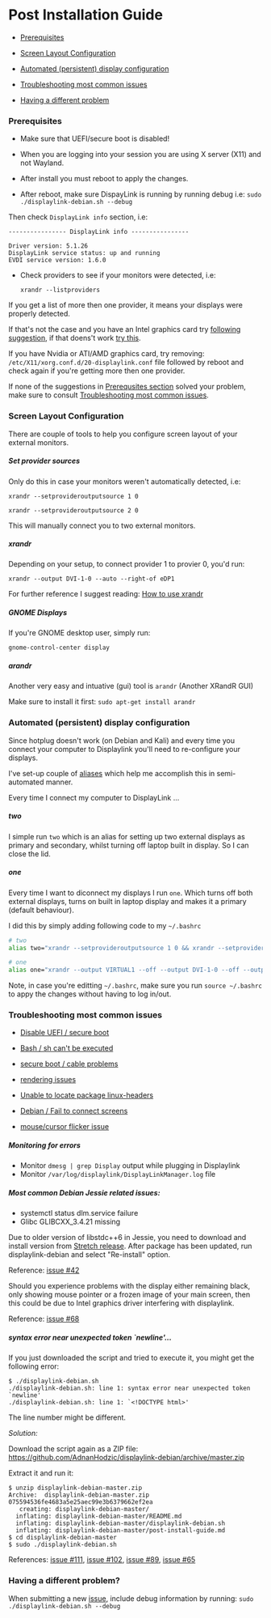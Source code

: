 # Post Installation Guide

* [Prerequisites](https://github.com/AdnanHodzic/displaylink-debian/blob/master/post-install-guide.md#prerequisites)

* [Screen Layout Configuration](https://github.com/AdnanHodzic/displaylink-debian/blob/master/post-install-guide.md#screen-layout-configuration)

* [Automated (persistent) display configuration](https://github.com/AdnanHodzic/displaylink-debian/blob/master/post-install-guide.md#automated-persistent-display-configuration)

* [Troubleshooting most common issues](https://github.com/AdnanHodzic/displaylink-debian/blob/master/post-install-guide.md#troubleshooting-most-common-issues)

* [Having a different problem](https://github.com/AdnanHodzic/displaylink-debian/blob/master/post-install-guide.md#having-a-different-problem)

### Prerequisites

* Make sure that UEFI/secure boot is disabled!

* When you are logging into your session you are using X server (X11) and not Wayland.

* After install you must reboot to apply the changes.

* After reboot, make sure DispayLink is running by running debug i.e: `sudo ./displaylink-debian.sh --debug`

Then check `DisplayLink info` section, i.e:

```
---------------- DisplayLink info ----------------

Driver version: 5.1.26
DisplayLink service status: up and running
EVDI service version: 1.6.0
```

* Check providers to see if your monitors were detected, i.e:

  ```xrandr --listproviders```

If you get a list of more then one provider, it means your displays were properly detected. 

If that's not the case and you have an Intel graphics card try [following suggestion](https://github.com/AdnanHodzic/displaylink-debian/issues/228#issuecomment-467889348), if that doens't work [try this](https://github.com/AdnanHodzic/displaylink-debian/issues/236#issuecomment-471213411).

If you have Nvidia or ATI/AMD graphics card, try removing: `/etc/X11/xorg.conf.d/20-displaylink.conf` file followed by reboot and check again if you're getting more then one provider. 

If none of the suggestions in [Prerequsites section](https://github.com/AdnanHodzic/displaylink-debian/blob/master/post-install-guide.md#prerequisites) solved your problem, make sure to consult [Troubleshooting most common issues](https://github.com/AdnanHodzic/displaylink-debian/blob/master/post-install-guide.md#troubleshooting-most-common-issues).

### Screen Layout Configuration

There are couple of tools to help you configure screen layout of your external monitors. 

##### Set provider sources

Only do this in case your monitors weren't automatically detected, i.e:

```
xrandr --setprovideroutputsource 1 0
   
xrandr --setprovideroutputsource 2 0
```

This will manually connect you to two external monitors. 

##### xrandr

Depending on your setup, to connect provider 1 to provier 0, you'd run:

```xrandr --output DVI-1-0 --auto --right-of eDP1```

For further reference I suggest reading: 
[How to use xrandr](https://pkg-xorg.alioth.debian.org/howto/use-xrandr.html)

##### GNOME Displays

If you're GNOME desktop user, simply run:

```gnome-control-center display```

##### arandr

Another very easy and intuative (gui) tool is ```arandr``` (Another XRandR GUI) 

Make sure to install it first: ```sudo apt-get install arandr```

### Automated (persistent) display configuration

Since hotplug doesn't work (on Debian and Kali) and every time you connect your computer to Displaylink you'll need to re-configure your displays.

I've set-up couple of [aliases](http://www.linfo.org/alias.html) which help me accomplish this in semi-automated manner.

Every time I connect my computer to DisplayLink ...

##### two

I simple run ```two``` which is an alias for setting up two external displays as primary and secondary, whilst turning off laptop built in display. So I can close the lid.

##### one

Every time I want to diconnect my displays I run ```one```. Which turns off both external displays, turns on built in laptop display and makes it a primary (default behaviour).

I did this by simply adding following code to my ```~/.bashrc```

```bash
# two
alias two="xrandr --setprovideroutputsource 1 0 && xrandr --setprovideroutputsource 2 0 && xrandr --output VIRTUAL1 --off --output DVI-1-0 --primary --auto --pos 0x0 --rotate normal --output DP1 --off --output HDMI2 --off --output HDMI1 --off --output eDP1 --off --output DVI-2-1 --auto --pos 1680x0 --rotate normal"

# one
alias one="xrandr --output VIRTUAL1 --off --output DVI-1-0 --off --output DP1 --off --output HDMI2 --off --output HDMI1 --off --output eDP1 --primary --mode 1366x768 --pos 0x0 --rotate normal --output DVI-2-1 --off"
```

Note, in case you're editting ```~/.bashrc```, make sure you run ```source ~/.bashrc``` to appy the changes without having to log in/out.

### Troubleshooting most common issues

* [Disable UEFI / secure boot](https://github.com/AdnanHodzic/displaylink-debian/issues/123)

* [Bash / sh can't be executed](https://github.com/AdnanHodzic/displaylink-debian/issues/74#issuecomment-410622725)

* [secure boot / cable problems](https://github.com/AdnanHodzic/displaylink-debian/issues/142#issuecomment-413091374)

* [rendering issues](https://github.com/AdnanHodzic/displaylink-debian/issues/68)

* [Unable to locate package linux-headers](https://github.com/AdnanHodzic/displaylink-debian/issues/141)

* [Debian / Fail to connect screens](https://github.com/AdnanHodzic/displaylink-debian/issues/130)

* [mouse/cursor flicker issue](https://github.com/AdnanHodzic/displaylink-debian/issues/192)

##### Monitoring for errors

* Monitor ```dmesg | grep Display``` output while plugging in Displaylink
* Monitor ```/var/log/displaylink/DisplayLinkManager.log``` file

##### Most common Debian Jessie related issues:
* systemctl status dlm.service failure
* Glibc GLIBCXX_3.4.21 missing

Due to older version of libstdc++6 in Jessie, you need to download and install version from [Stretch release](https://packages.debian.org/stretch/libstdc++6). After package has been updated, run displaylink-debian and select "Re-install" option.

Reference: [issue #42](https://github.com/AdnanHodzic/displaylink-debian/issues/42)

Should you experience problems with the display either remaining black, only showing mouse pointer or a frozen image of your main screen, then this could be due to Intel graphics driver interfering with displaylink.

Reference: [issue #68](https://github.com/AdnanHodzic/displaylink-debian/issues/68)

##### syntax error near unexpected token \`newline'...

If you just downloaded the script and tried to execute it, you might get the following error:

```
$ ./displaylink-debian.sh
./displaylink-debian.sh: line 1: syntax error near unexpected token `newline'
./displaylink-debian.sh: line 1: `<!DOCTYPE html>'
```

The line number might be different.

*Solution:*

Download the script again as a ZIP file: https://github.com/AdnanHodzic/displaylink-debian/archive/master.zip

Extract it and run it:

```
$ unzip displaylink-debian-master.zip
Archive:  displaylink-debian-master.zip
075594536fe4683a5e25aec99e3b6379662ef2ea
   creating: displaylink-debian-master/
  inflating: displaylink-debian-master/README.md  
  inflating: displaylink-debian-master/displaylink-debian.sh  
  inflating: displaylink-debian-master/post-install-guide.md  
$ cd displaylink-debian-master
$ sudo ./displaylink-debian.sh
```

References: [issue #111](https://github.com/AdnanHodzic/displaylink-debian/issues/111),
[issue #102](https://github.com/AdnanHodzic/displaylink-debian/issues/102),
[issue #89](https://github.com/AdnanHodzic/displaylink-debian/issues/89),
[issue #65](https://github.com/AdnanHodzic/displaylink-debian/issues/65)


### Having a different problem?

When submitting a new [issue](https://github.com/AdnanHodzic/displaylink-debian/issues), include debug information by running: `sudo ./displaylink-debian.sh --debug`
